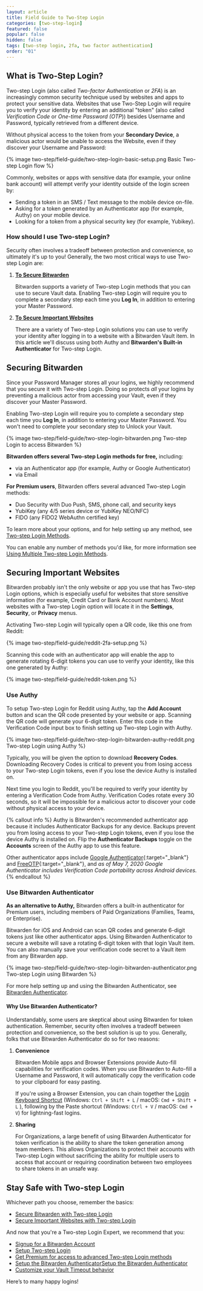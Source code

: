 ```yaml
---
layout: article
title: Field Guide to Two-Step Login
categories: [two-step-login]
featured: false
popular: false
hidden: false
tags: [two-step login, 2fa, two factor authentication]
order: "01"
---
```


## What is Two-Step Login?

Two-step Login (also called *Two-factor Authentication* or *2FA*) is an increasingly common security technique used by websites and apps to protect your sensitive data. Websites that use Two-Step Login will require you to verify your identity by entering an additional "token" (also called *Verification Code* or *One-time Password (OTP*)) besides Username and Password, typically retrieved from a different device.

Without physical access to the token from your **Secondary Device**, a malicious actor would be unable to access the Website, even if they discover your Username and Password:

{% image two-step/field-guide/two-step-login-basic-setup.png Basic Two-step Login flow %}

Commonly, websites or apps with sensitive data (for example, your online bank account) will attempt verify your identity outside of the login screen by:

- Sending a token in an SMS / Text message to the mobile device on-file.
- Asking for a token generated by an Authenticator app (for example, Authy) on your mobile device.
- Looking for a token from a physical security key (for example, Yubikey).

### How should I use Two-step Login?

Security often involves a tradeoff between protection and convenience, so ultimately it's up to you! Generally, the two most critical ways to use Two-step Login are:

1. [**To Secure Bitwarden**](#securing-bitwarden)

   Bitwarden supports a variety of Two-step Login methods that you can use to secure Vault data. Enabling Two-step Login will require you to complete a secondary step each time you **Log In**, in addition to entering your Master Password.
2. [**To Secure Important Websites**](#securing-important-websites)

   There are a variety of Two-step Login solutions you can use to verify your identity after logging in to a website with a Bitwarden Vault item. In this article we'll discuss using both Authy and **Bitwarden's Built-in Authenticator** for Two-step Login.

## Securing Bitwarden

Since your Password Manager stores all your logins, we highly recommend that you secure it with Two-step Login. Doing so protects *all* your logins by preventing a malicious actor from accessing your Vault, even if they discover your Master Password.

Enabling Two-step Login will require you to complete a secondary step each time you **Log In**, in addition to entering your Master Password. You won't need to complete your secondary step to Unlock your Vault.

{% image two-step/field-guide/two-step-login-bitwarden.png Two-step Login to access Bitwarden %}

**Bitwarden offers several Two-step Login methods for free,** including:

- via an Authenticator app (for example, Authy or Google Authenticator)
- via Email

**For Premium users**, Bitwarden offers several advanced Two-step Login methods:

- Duo Security with Duo Push, SMS, phone call, and security keys
- YubiKey (any 4/5 series device or YubiKey NEO/NFC)
- FIDO (any FIDO2 WebAuthn certified key)

To learn more about your options, and for help setting up any method, see [Two-step Login Methods]({{site.baseurl}}/setup-two-step-login/).

You can enable any number of methods you'd like, for more information see [Using Multiple Two-step Login Methods]({{site.baseurl}}/setup-two-step-login/).

## Securing Important Websites

Bitwarden probably isn't the only website or app you use that has Two-step Login options, which is especially useful for websites that store sensitive information (for example, Credit Card or Bank Account numbers). Most websites with a Two-step Login option will locate it in the **Settings**, **Security**, or **Privacy** menus.

Activating Two-step Login will typically open a QR code, like this one from Reddit:

{% image two-step/field-guide/reddit-2fa-setup.png %}

Scanning this code with an authenticator app will enable the app to generate rotating 6-digit tokens you can use to verify your identity, like this one generated by Authy:

{% image two-step/field-guide/reddit-token.png %}


### Use Authy

To setup Two-step Login for Reddit using Authy, tap the **Add Account** button and scan the QR code presented by your website or app. Scanning the QR code will generate your 6-digit token. Enter this code in the Verification Code input box to finish setting up Two-step Login with Authy.

{% image two-step/field-guide/two-step-login-bitwarden-authy-reddit.png Two-step Login using Authy %}

Typically, you will be given the option to download **Recovery Codes**. Downloading Recovery Codes is critical to prevent you from losing access to your Two-step Login tokens, even if you lose the device Authy is installed on.

Next time you login to Reddit, you'll be required to verify your identity by entering a Verification Code from Authy. Verification Codes rotate every 30 seconds, so it will be impossible for a malicious actor to discover your code without physical access to your device.

{% callout info %}
Authy is Bitwarden's recommended authenticator app because it includes Authenticator Backups for any device. Backups prevent you from losing access to your Two-step Login tokens, even if you lose the device Authy is installed on. Flip the **Authenticator Backups** toggle on the **Accounts** screen of the Authy app to use this feature.

Other authenticator apps include [Google Authenticator](https://support.google.com/accounts/answer/1066447?hl=en){:target="_blank"} and [FreeOTP](https://freeotp.github.io/){:target="_blank"}, and *as of May 7, 2020 Google Authenticator includes Verification Code portability across Android devices.*
{% endcallout %}

### Use Bitwarden Authenticator

**As an alternative to Authy,** Bitwarden offers a built-in authenticator for Premium users, including members of Paid Organizations (Families, Teams, or Enterprise).

Bitwarden for iOS and Android can scan QR codes and generate 6-digit tokens just like other authenticator apps. Using Bitwarden Authenticator to secure a website will save a rotating 6-digit token with that login Vault item. You can also manually save your verification code secret to a Vault item from any Bitwarden app.

{% image two-step/field-guide/two-step-login-bitwarden-authenticator.png Two-step Login using Bitwarden %}

For more help setting up and using the Bitwarden Authenticator, see [Bitwarden Authenticator]({{site.baseurl}}/authenticator-keys/).

#### Why Use Bitwarden Authenticator?

Understandably, some users are skeptical about using Bitwarden for token authentication. Remember, security often involves a tradeoff between protection and convenience, so the best solution is up to you. Generally, folks that use Bitwarden Authenticator do so for two reasons:

1. **Convenience**

   Bitwarden Mobile apps and Browser Extensions provide Auto-fill capabilities for verification codes. When you use Bitwarden to Auto-fill a Username and Password, it will automatically copy the verification code to your clipboard for easy pasting.

   If you're using a Browser Extension, you can chain together the [Login Keyboard Shortcut](https://bitwarden.com/help/auto-fill-browser/#keyboard-shortcuts-hot-keys) (Windows: `Ctrl + Shift + L` / macOS: `Cmd + Shift + L` ), following by the Paste shortcut (Windows: `Ctrl + V` / macOS: `Cmd + V`) for lightning-fast logins.
2. **Sharing**

   For Organizations, a large benefit of using Bitwarden Authenticator for token verification is the ability to share the token generation among team members. This allows Organizations to protect their accounts with Two-step Login without sacrificing the ability for multiple users to access that account or requiring coordination between two employees to share tokens in an unsafe way.

## Stay Safe with Two-step Login

Whichever path you choose, remember the basics:

- [Secure Bitwarden with Two-step Login](#securing-bitwarden)
- [Secure Important Websites with Two-step Login](#securing-important-websites)

And now that you're a Two-step Login Expert, we recommend that you:

- [Signup for a Bitwarden Account](https://vault.bitwarden.com/#/register)
- [Setup Two-step Login]({{site.baseurl}}/setup-two-step-login/)
- [Get Premium for access to advanced Two-step Login methods](https://vault.bitwarden.com/#/?premium=purchase)
- [Setup the Bitwarden Authenticator]({{site.baseurl}}/authenticator-keys/)[Setup the Bitwarden Authenticator]({{site.baseurl}}/authenticator-keys/)
- [Customize your Vault Timeout behavior]({{site.baseurl}}/vault-timeout/)

Here’s to many happy logins!
